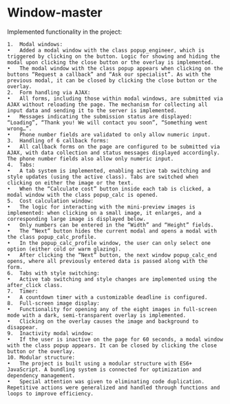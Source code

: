 # Window-master

Implemented functionality in the project:

	1.	Modal windows:
	•	Added a modal window with the class popup_engineer, which is triggered by clicking on the button. Logic for showing and hiding the modal upon clicking the close button or the overlay is implemented.
	•	The modal window with the class popup appears when clicking on the buttons “Request a callback” and “Ask our specialist”. As with the previous modal, it can be closed by clicking the close button or the overlay.
	2.	Form handling via AJAX:
	•	All forms, including those within modal windows, are submitted via AJAX without reloading the page. The mechanism for collecting all input data and sending it to the server is implemented.
	•	Messages indicating the submission status are displayed: “Loading”, “Thank you! We will contact you soon”, “Something went wrong…”.
	•	Phone number fields are validated to only allow numeric input.
	3.	Handling of 6 callback forms:
	•	All callback forms on the page are configured to be submitted via AJAX, with data collection and status messages displayed accordingly. The phone number fields also allow only numeric input.
	4.	Tabs:
	•	A tab system is implemented, enabling active tab switching and style updates (using the active class). Tabs are switched when clicking on either the image or the text.
	•	When the “Calculate cost” button inside each tab is clicked, a modal window with the class popup_calc is opened.
	5.	Cost calculation window:
	•	The logic for interacting with the mini-preview images is implemented: when clicking on a small image, it enlarges, and a corresponding large image is displayed below.
	•	Only numbers can be entered in the “Width” and “Height” fields.
	•	The “Next” button hides the current modal and opens a modal with the class popup_calc_profile.
	•	In the popup_calc_profile window, the user can only select one option (either cold or warm glazing).
	•	After clicking the “Next” button, the next window popup_calc_end opens, where all previously entered data is passed along with the form.
	6.	Tabs with style switching:
	•	Active tab switching and style changes are implemented using the after_click class.
	7.	Timer:
	•	A countdown timer with a customizable deadline is configured.
	8.	Full-screen image display:
	•	Functionality for opening any of the eight images in full-screen mode with a dark, semi-transparent overlay is implemented.
	•	Clicking on the overlay causes the image and background to disappear.
	9.	Inactivity modal window:
	•	If the user is inactive on the page for 60 seconds, a modal window with the class popup appears. It can be closed by clicking the close button or the overlay.
	10.	Modular structure:
	•	The project is built using a modular structure with ES6+ JavaScript. A bundling system is connected for optimization and dependency management.
	•	Special attention was given to eliminating code duplication. Repetitive actions were generalized and handled through functions and loops to improve efficiency.

